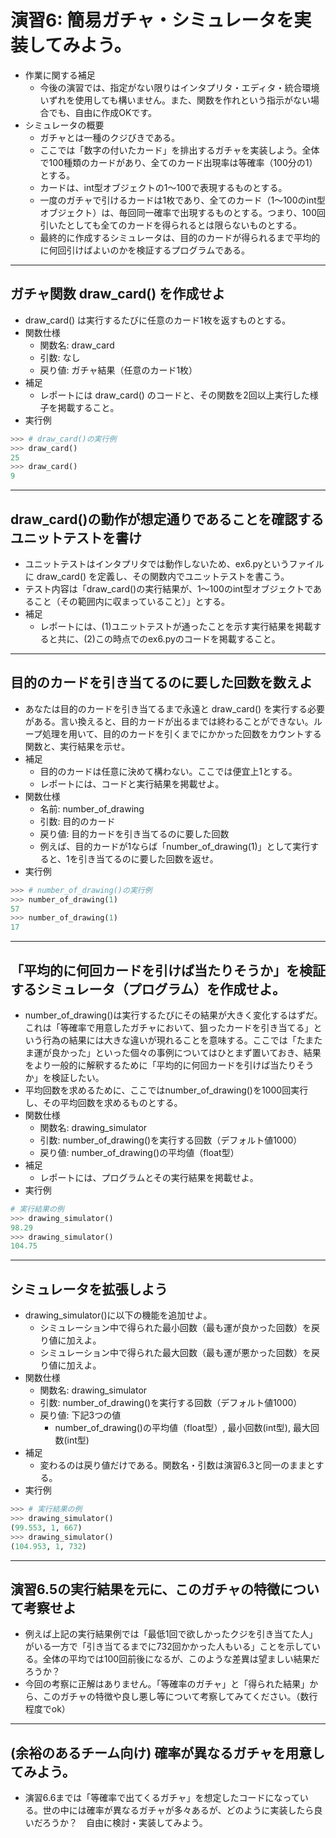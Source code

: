 # 演習6: 簡易ガチャ・シミュレータを実装してみよう。
- 作業に関する補足
  - 今後の演習では、指定がない限りはインタプリタ・エディタ・統合環境いずれを使用しても構いません。また、関数を作れという指示がない場合でも、自由に作成OKです。
- シミュレータの概要
  - ガチャとは一種のクジびきである。
  - ここでは「数字の付いたカード」を排出するガチャを実装しよう。全体で100種類のカードがあり、全てのカード出現率は等確率（100分の1）とする。
  - カードは、int型オブジェクトの1〜100で表現するものとする。
  - 一度のガチャで引けるカードは1枚であり、全てのカード（1〜100のint型オブジェクト）は、毎回同一確率で出現するものとする。つまり、100回引いたとしても全てのカードを得られるとは限らないものとする。
  - 最終的に作成するシミュレータは、目的のカードが得られるまで平均的に何回引けばよいのかを検証するプログラムである。

---
## ガチャ関数 draw_card() を作成せよ
- draw_card() は実行するたびに任意のカード1枚を返すものとする。
- 関数仕様
  - 関数名: draw_card
  - 引数: なし
  - 戻り値: ガチャ結果（任意のカード1枚）
- 補足
  - レポートには draw_card() のコードと、その関数を2回以上実行した様子を掲載すること。
- 実行例
```python
>>> # draw_card()の実行例
>>> draw_card()
25
>>> draw_card()
9
```

---
## draw_card()の動作が想定通りであることを確認するユニットテストを書け
- ユニットテストはインタプリタでは動作しないため、ex6.pyというファイルに draw_card() を定義し、その関数内でユニットテストを書こう。
- テスト内容は「draw_card()の実行結果が、1〜100のint型オブジェクトであること（その範囲内に収まっていること）」とする。
- 補足
  - レポートには、(1)ユニットテストが通ったことを示す実行結果を掲載すると共に、(2)この時点でのex6.pyのコードを掲載すること。

---
## 目的のカードを引き当てるのに要した回数を数えよ
- あなたは目的のカードを引き当てるまで永遠と draw_card() を実行する必要がある。言い換えると、目的カードが出るまでは終わることができない。ループ処理を用いて、目的のカードを引くまでにかかった回数をカウントする関数と、実行結果を示せ。
- 補足
  - 目的のカードは任意に決めて構わない。ここでは便宜上1とする。
  - レポートには、コードと実行結果を掲載せよ。
- 関数仕様
  - 名前: number_of_drawing
  - 引数: 目的のカード
  - 戻り値: 目的カードを引き当てるのに要した回数
  - 例えば、目的カードが1ならば「number_of_drawing(1)」として実行すると、1を引き当てるのに要した回数を返せ。
- 実行例
```python
>>> # number_of_drawing()の実行例
>>> number_of_drawing(1)
57
>>> number_of_drawing(1)
17
```

---
## 「平均的に何回カードを引けば当たりそうか」を検証するシミュレータ（プログラム）を作成せよ。
- number_of_drawing()は実行するたびにその結果が大きく変化するはずだ。これは「等確率で用意したガチャにおいて、狙ったカードを引き当てる」という行為の結果には大きな違いが現れることを意味する。ここでは「たまたま運が良かった」といった個々の事例についてはひとまず置いておき、結果をより一般的に解釈するために「平均的に何回カードを引けば当たりそうか」を検証したい。
- 平均回数を求めるために、ここではnumber_of_drawing()を1000回実行し、その平均回数を求めるものとする。
- 関数仕様
  - 関数名: drawing_simulator
  - 引数: number_of_drawing()を実行する回数（デフォルト値1000）
  - 戻り値: number_of_drawing()の平均値（float型）
- 補足
  - レポートには、プログラムとその実行結果を掲載せよ。
- 実行例
```python
# 実行結果の例
>>> drawing_simulator()
98.29
>>> drawing_simulator()
104.75
```

---
## シミュレータを拡張しよう
- drawing_simulator()に以下の機能を追加せよ。
  - シミュレーション中で得られた最小回数（最も運が良かった回数）を戻り値に加えよ。
  - シミュレーション中で得られた最大回数（最も運が悪かった回数）を戻り値に加えよ。
- 関数仕様
  - 関数名: drawing_simulator
  - 引数: number_of_drawing()を実行する回数（デフォルト値1000）
  - 戻り値: 下記3つの値
    - number_of_drawing()の平均値（float型）, 最小回数(int型), 最大回数(int型)
- 補足
  - 変わるのは戻り値だけである。関数名・引数は演習6.3と同一のままとする。
- 実行例
```python
>>> # 実行結果の例
>>> drawing_simulator()
(99.553, 1, 667)
>>> drawing_simulator()
(104.953, 1, 732)
```

---
## 演習6.5の実行結果を元に、このガチャの特徴について考察せよ
- 例えば上記の実行結果例では「最低1回で欲しかったクジを引き当てた人」がいる一方で「引き当てるまでに732回かかった人もいる」ことを示している。全体の平均では100回前後になるが、このような差異は望ましい結果だろうか？
- 今回の考察に正解はありません。「等確率のガチャ」と「得られた結果」から、このガチャの特徴や良し悪し等について考察してみてください。（数行程度でok）

---
## (余裕のあるチーム向け) 確率が異なるガチャを用意してみよう。
- 演習6.6までは「等確率で出てくるガチャ」を想定したコードになっている。世の中には確率が異なるガチャが多々あるが、どのように実装したら良いだろうか？　自由に検討・実装してみよう。
